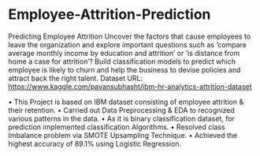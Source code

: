 # Employee-Attrition-Prediction
Predicting Employee Attrition   Uncover the factors that cause employees to leave the organization and explore important questions such as ‘compare average monthly income by education and attrition’ or ‘is distance from home a case for attrition’?  Build classification models to predict which employee is likely to churn and help the business to devise policies and attract back the right talent.
Dataset URL: https://www.kaggle.com/pavansubhasht/ibm-hr-analytics-attrition-dataset 

•	This Project is based on IBM dataset consisting of employee attrition & their retention.
•	Carried out Data Preprocessing & EDA to recognized various patterns in the data. 
•	As it is binary classification dataset, for prediction implemented classification Algorithms.
•	Resolved class Imbalance problem via SMOTE Upsampling Technique.
•	Achieved the highest accuracy of 89.1% using Logistic Regression.
